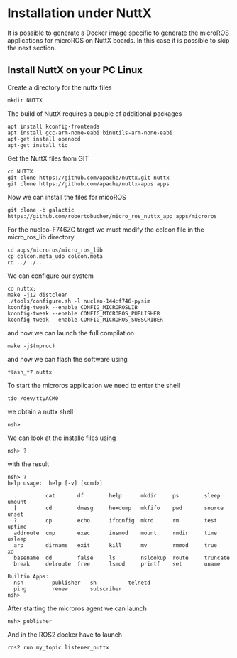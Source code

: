 # Installation under NuttX

It is possible to generate a Docker image specific to generate the microROS applications for microROS on NuttX boards. In this case it is possible to skip the next section.

## Install NuttX on your PC Linux

Create a directory for the nuttx files
```
mkdir NUTTX
```
The build of NuttX requires a couple of additional packages
```
apt install kconfig-frontends
apt install gcc-arm-none-eabi binutils-arm-none-eabi
apt-get install openocd
apt-get install tio
```
Get the NuttX files from GIT
```
cd NUTTX
git clone https://github.com/apache/nuttx.git nuttx
git clone https://github.com/apache/nuttx-apps apps
```
Now we can install the files for micoROS
```
git clone -b galactic https://github.com/robertobucher/micro_ros_nuttx_app apps/microros
```
For the nucleo-F746ZG target we must modify the colcon file in the micro_ros_lib directory
```
cd apps/microros/micro_ros_lib
cp colcon.meta_udp colcon.meta
cd ../../..
```
We can configure our system
```
cd nuttx;
make -j12 distclean
./tools/configure.sh -l nucleo-144:f746-pysim
kconfig-tweak --enable CONFIG_MICROROSLIB
kconfig-tweak --enable CONFIG_MICROROS_PUBLISHER
kconfig-tweak --enable CONFIG_MICROROS_SUBSCRIBER
```
and now we can launch the full compilation
```
make -j$(nproc)
```
and now we can flash the software using
```
flash_f7 nuttx
```
To start the microros application we need to enter the shell 
```
tio /dev/ttyACM0
```
we obtain a nuttx shell
```
nsh>
```
We can look at the installe files using
```
nsh> ?
```
with the result
```
nsh> ?
help usage:  help [-v] [<cmd>]

  .         cat       df        help      mkdir     ps        sleep     umount    
  [         cd        dmesg     hexdump   mkfifo    pwd       source    unset     
  ?         cp        echo      ifconfig  mkrd      rm        test      uptime    
  addroute  cmp       exec      insmod    mount     rmdir     time      usleep    
  arp       dirname   exit      kill      mv        rmmod     true      xd        
  basename  dd        false     ls        nslookup  route     truncate  
  break     delroute  free      lsmod     printf    set       uname     

Builtin Apps:
  nsh         publisher   sh          telnetd     
  ping        renew       subscriber  
nsh>
```
After starting the microros agent we can launch
```
nsh> publisher
```
And in the ROS2 docker have to launch
```
ros2 run my_topic listener_nuttx
```




